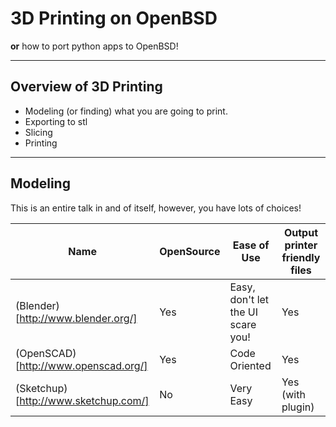# 3D Printing on OpenBSD

**or** how to port python apps to OpenBSD!

---

## Overview of 3D Printing

  - Modeling (or finding) what you are going to print.
  - Exporting to stl
  - Slicing
  - Printing

---

## Modeling

This is an entire talk in and of itself, however, you have lots of choices!

|Name|OpenSource|Ease of Use|Output printer friendly files|
|---|---|---|---|
|(Blender)[http://www.blender.org/]|Yes|Easy, don't let the UI scare you!|Yes|
|(OpenSCAD)[http://www.openscad.org/]|Yes|Code Oriented|Yes|
|(Sketchup)[http://www.sketchup.com/]|No|Very Easy|Yes (with plugin)|

